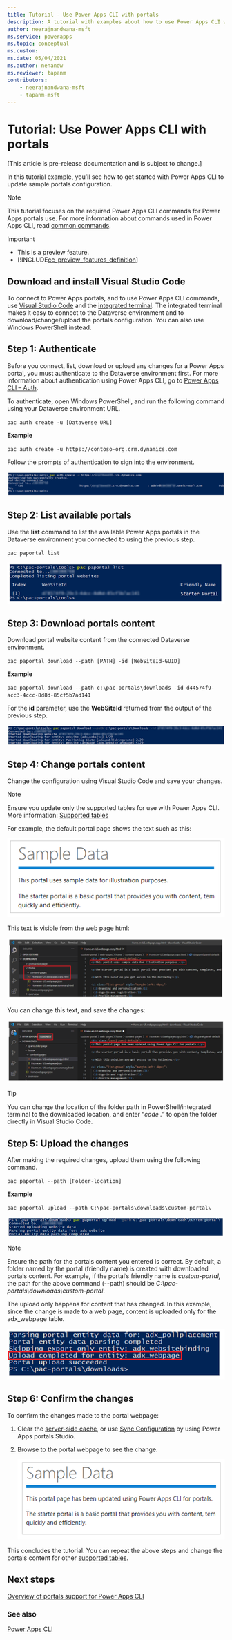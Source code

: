 ```yaml
---
title: Tutorial - Use Power Apps CLI with portals
description: A tutorial with examples about how to use Power Apps CLI with Power Apps portals for CI/CD .
author: neerajnandwana-msft
ms.service: powerapps
ms.topic: conceptual
ms.custom: 
ms.date: 05/04/2021
ms.author: nenandw
ms.reviewer: tapanm
contributors:
    - neerajnandwana-msft
    - tapanm-msft
---
```


# Tutorial: Use Power Apps CLI with portals

[This article is pre-release documentation and is subject to change.]

In this tutorial example, you’ll see how to get started with Power Apps CLI
to update sample portals configuration.

> [!NOTE]
> This tutorial focuses on the required Power Apps CLI commands for
Power Apps portals use. For more information about commands used in Power Apps
CLI, read [common
commands](../../developer/data-platform/powerapps-cli.md#common-commands).

> [!IMPORTANT]
> - This is a preview feature.
> - [!INCLUDE[cc_preview_features_definition](../../includes/cc-preview-features-definition.md)]

## Download and install Visual Studio Code

To connect to Power Apps portals, and to use Power Apps CLI commands, use
[Visual Studio Code](https://code.visualstudio.com/docs) and the [integrated
terminal](https://code.visualstudio.com/docs/editor/integrated-terminal). The
integrated terminal makes it easy to connect to the Dataverse environment and to
download/change/upload the portals configuration. You can also use Windows
PowerShell instead.

## Step 1: Authenticate

Before you connect, list, download or upload any changes for a Power Apps
portal, you must authenticate to the Dataverse environment first. For more
information about authentication using Power Apps CLI, go to [Power Apps CLI –
Auth](../../developer/data-platform/powerapps-cli.md#auth).

To authenticate, open Windows PowerShell, and run the following command using
your Dataverse environment URL.

`pac auth create -u [Dataverse URL]`

**Example**

`pac auth create -u https://contoso-org.crm.dynamics.com`

Follow the prompts of authentication to sign into the environment.

![Example of how to authenticate to a Dataverse environment using Power Apps CLI](media/power-apps-cli/auth-create.png "Example of how to authenticate to a Dataverse environment using Power Apps CLI")

## Step 2: List available portals

Use the **list** command to list the available Power Apps portals in the
Dataverse environment you connected to using the previous step.

`pac paportal list`

![Example list of portals](media/power-apps-cli/paportal-list.png "Example list of portals")

## Step 3: Download portals content

Download portal website content from the connected Dataverse environment.

`pac paportal download --path [PATH] -id [WebSiteId-GUID]`

**Example**

`pac paportal download --path c:\pac-portals\downloads -id
d44574f9-acc3-4ccc-8d8d-85cf5b7ad141`

For the **id** parameter, use the **WebSiteId** returned from the output of the
previous step.

![Example of downloading portals content](media/power-apps-cli/paportal-download.png "Example of downloading portals content")

## Step 4: Change portals content

Change the configuration using Visual Studio Code and save your changes.

> [!NOTE]
> Ensure you update only the supported tables for use with Power Apps
CLI. More information: [Supported tables](power-apps-cli.md#supported-tables)

For example, the default portal page shows the text such as this:

![Sample portals page text](media/power-apps-cli/sample-page.png "Sample portals page text")

This text is visible from the web page html:

![Visual Studio Code with text highlighted for change](media/power-apps-cli/vs-code-page.png "Visual Studio Code with text highlighted for change")

You can change this text, and save the changes:

![Updated text using Visual Studio Code](media/power-apps-cli/page-updated.png "Updated text using Visual Studio Code")

> [!TIP]
> You can change the location of the folder path in PowerShell/integrated
terminal to the downloaded location, and enter “*code .”* to open the folder
directly in Visual Studio Code.

## Step 5: Upload the changes

After making the required changes, upload them using the following command.

`pac paportal --path [Folder-location]`

**Example**

`pac paportal upload --path C:\pac-portals\downloads\custom-portal\`

![Starting upload](media/power-apps-cli/upload.png "Starting upload")

> [!NOTE]
> Ensure the path for the portals content you entered is correct. By
default, a folder named by the portal (friendly name) is created with downloaded
portals content. For example, if the portal’s friendly name is *custom-portal,*
the path for the above command (--path) should be
*C:\\pac-portals\\downloads\\custom-portal*.

The upload only happens for content that has changed. In this example, since the
change is made to a web page, content is uploaded only for the adx_webpage
table.

![Upload completed only for changed content](media/power-apps-cli/upload-completed.png "Upload completed only for changed content")

## Step 6: Confirm the changes

To confirm the changes made to the portal webpage:

1.  Clear the [server-side
    cache](admin/clear-server-side-cache.md),
    or use [Sync
    Configuration](portal-designer-anatomy.md)
    by using Power Apps portals Studio.

2.  Browse to the portal webpage to see the change.

    ![View updated page content](media/power-apps-cli/changed-page.png "View updated page content")

This concludes the tutorial. You can repeat the above steps and change the
portals content for other [supported tables](power-apps-cli.md#supported-tables).

## Next steps

[Overview of portals support for Power Apps CLI](power-apps-cli-tutorial.md)

### See also

[Power Apps CLI](../../developer/data-platform/powerapps-cli.md)
